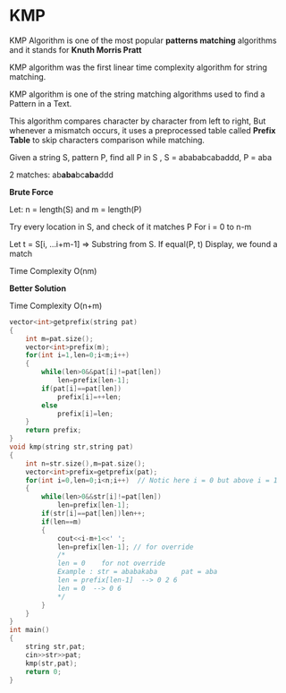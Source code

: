 # KMP 

KMP Algorithm is one of the most popular **patterns matching** algorithms and it stands for **Knuth Morris Pratt**

KMP algorithm was the first linear time complexity algorithm for string matching.

KMP algorithm is one of the string matching algorithms used to find a Pattern in a Text.

This algorithm compares character by character from left to right, But whenever a mismatch occurs, it uses a preprocessed table called **Prefix Table** to skip characters comparison while matching.

Given a string S, pattern P, find all P in S , S = abababcabaddd, P = aba

2 matches: ab**aba**bc**aba**ddd

**Brute Force**

Let: n = length(S) and m = length(P)

Try every location in S, and check of it matches P For i = 0   to   n-m

Let t  = S[i, …i+m-1]	=> Substring from S. If equal(P, t) Display, we found a match

Time Complexity  O(nm)

**Better Solution**

Time Complexity O(n+m)
```cpp
vector<int>getprefix(string pat)
{
    int m=pat.size();
    vector<int>prefix(m);
    for(int i=1,len=0;i<m;i++)
    {
        while(len>0&&pat[i]!=pat[len])
            len=prefix[len-1];
        if(pat[i]==pat[len])
            prefix[i]=++len;
        else
            prefix[i]=len;
    }
    return prefix;
}
void kmp(string str,string pat)
{
    int n=str.size(),m=pat.size();
    vector<int>prefix=getprefix(pat);
    for(int i=0,len=0;i<n;i++)  // Notic here i = 0 but above i = 1
    {
        while(len>0&&str[i]!=pat[len])
            len=prefix[len-1];
        if(str[i]==pat[len])len++;
        if(len==m)
        {
            cout<<i-m+1<<' ';
            len=prefix[len-1]; // for override
            /*
            len = 0    for not override
            Example : str = ababakaba      pat = aba
            len = prefix[len-1]  --> 0 2 6
            len = 0  --> 0 6
            */
        }
    }
}
int main()
{
    string str,pat;
    cin>>str>>pat;
    kmp(str,pat);
    return 0;
}

```

